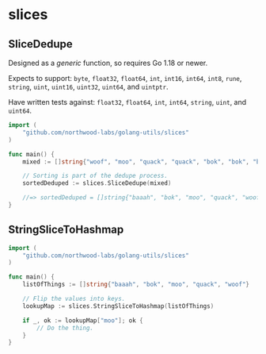 # slices

## SliceDedupe

Designed as a _generic_ function, so requires Go 1.18 or newer.

Expects to support: `byte`, `float32`, `float64`, `int`, `int16`, `int64`, `int8`, `rune`, `string`, `uint`, `uint16`, `uint32`, `uint64`, and `uintptr`.

Have written tests against: `float32`, `float64`, `int`, `int64`, `string`, `uint`, and `uint64`.

```go
import (
    "github.com/northwood-labs/golang-utils/slices"
)

func main() {
    mixed := []string{"woof", "moo", "quack", "quack", "bok", "bok", "baaah"}

    // Sorting is part of the dedupe process.
    sortedDeduped := slices.SliceDedupe(mixed)

    //=> sortedDeduped = []string{"baaah", "bok", "moo", "quack", "woof"}
}
```

## StringSliceToHashmap

```go
import (
    "github.com/northwood-labs/golang-utils/slices"
)

func main() {
    listOfThings := []string{"baaah", "bok", "moo", "quack", "woof"}

    // Flip the values into keys.
    lookupMap := slices.StringSliceToHashmap(listOfThings)

    if _, ok := lookupMap["moo"]; ok {
        // Do the thing.
    }
}
```
